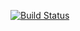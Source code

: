 [![Build Status](https://travis-ci.org/shpakovilia/lab.svg?branch=master)](https://travis-ci.org/shpakovilia/lab)

